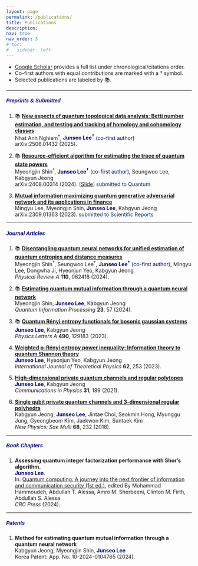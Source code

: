 ```yaml
---
layout: page
permalink: /publications/
title: Publications
description: 
nav: true
nav_order: 3
# toc:
#   sidebar: left
---
```

- [Google Scholar](https://scholar.google.co.kr/citations?user=mal5ZI8AAAAJ&hl=ko) provides a full list under chronological/citations order.
- Co-first authors with equal contributions are marked with a † symbol.
- Selected publications are labeled by :books:.

---
##### **<span style="color:#191970; font-family: Gill Sans, sans-serif;">Preprints & Submitted</span>**
1. :books: **[New aspects of quantum topological data analysis: Betti number estimation, and testing and tracking of homology and cohomology classes](https://arxiv.org/abs/2506.01432)<br>**
Nhat Anh Nghiem<sup>†</sup>, **<span style="color:navy">Junseo Lee<sup>†</sup></span>** <span style="color:navy">(co-first author)</span><br>
arXiv:2506.01432 (2025). <br>

1. :books: **[Resource-efficient algorithm for estimating the trace of quantum state powers](https://arxiv.org/abs/2408.00314)<br>**
Myeongjin Shin<sup>†</sup>, **<span style="color:navy">Junseo Lee<sup>†</sup></span>** <span style="color:navy">(co-first author)</span>, Seungwoo Lee, Kabgyun Jeong<br>
arXiv:2408.00314 (2024). [<a href="/assets/pdf/rank_harris.pdf" target="_blank">Slide</a>] <span style="color:#003153;">submitted to Quantum</span> <br>

1. **[Mutual information maximizing quantum generative adversarial network and its applications in finance](https://arxiv.org/abs/2309.01363)<br>**
Mingyu Lee, Myeongjin Shin, **<span style="color:navy">Junseo Lee</span>**, Kabgyun Jeong<br>
arXiv:2309.01363 (2023). <span style="color:#003153;">submitted to Scientific Reports</span> <br>

---
##### **<span style="color:navy; font-family: Gill Sans, sans-serif;">Journal Articles</span>**
1. :books: **[Disentangling quantum neural networks for unified estimation of quantum entropies and distance measures](https://doi.org/10.1103/PhysRevA.110.062418)<br>**
Myeongjin Shin<sup>†</sup>, Seungwoo Lee<sup>†</sup>, **<span style="color:navy">Junseo Lee<sup>†</sup></span>** <span style="color:navy">(co-first author)</span>, Mingyu Lee, Dongwha Ji, Hyeonjun Yeo, Kabgyun Jeong<br>
*Physical Review A* **110**, 062418 (2024).

1. :books: **[Estimating quantum mutual information through a quantum neural network](https://link.springer.com/article/10.1007/s11128-023-04253-1)<br>**
Myeongjin Shin, **<span style="color:navy">Junseo Lee</span>**, Kabgyun Jeong<br>
*Quantum Information Processing* **23**, 57 (2024).

1. :books: **[Quantum Rényi entropy functionals for bosonic gaussian systems](https://doi.org/10.1016/j.physleta.2023.129183)<br>**
**<span style="color:navy">Junseo Lee</span>**, Kabgyun Jeong<br>
*Physics Letters A* **490**, 129183 (2023).

1. **[Weighted p-Rényi entropy power inequality: Information theory to quantum Shannon theory](https://link.springer.com/article/10.1007/s10773-023-05512-8)<br>**
**<span style="color:navy">Junseo Lee</span>**, Hyeonjun Yeo, Kabgyun Jeong<br>
*International Journal of Theoretical Physics* **62**, 253  (2023).

1. **[High-dimensional private quantum channels and regular polytopes](https://vjs.ac.vn/index.php/cip/article/view/15762)<br>**
**<span style="color:navy">Junseo Lee</span>**, Kabgyun Jeong<br>
*Communications in Physics* **31**, 189 (2021).

1. **[Single qubit private quantum channels and 3-dimensional regular polyhedra](https://doi.org/10.3938/NPSM.68.232)<br>**
Kabgyun Jeong, **<span style="color:navy">Junseo Lee</span>**, Jintae Choi, Seokmin Hong, Myunggu Jung, Gyeongbeom Kim, Jaekwon Kim, Suntaek Kim<br>
*New Physics: Sae Mulli* **68**, 232 (2018).

---
##### **<span style="color:navy; font-family: Gill Sans, sans-serif;">Book Chapters</span>**
1. **Assessing quantum integer factorization performance with Shor’s algorithm.<br>**
**<span style="color:navy">Junseo Lee</span>**.<br>
In: [Quantum computing: A journey into the next frontier of information and communication security (1st ed.)](https://www.routledge.com/Quantum-Computing-A-Journey-into-the-Next-Frontier-of-Information-and-Communication-Security/Hammoudeh-Essa-Sherbeeni-Firth-Essa/p/book/9781032757056?srsltid=AfmBOoqNa09YBBHmjHjIlwlGIfv61lL3UNJdQM0H-QLQWWd9cH7tG4oe), edited By Mohammad Hammoudeh, Abdullah T. Alessa, Amro M. Sherbeeni, Clinton M. Firth, Abdullah S. Alessa<br>
*CRC Press* (2024).

---
##### **<span style="color:navy; font-family: Gill Sans, sans-serif;">Patents</span>**
1. **Method for estimating quantum mutual information through a quantum neural network<br>**
Kabgyun Jeong, Myeongjin Shin, **<span style="color:navy">Junseo Lee</span>**<br>
Korea Patent: App. No. 10-2024-0104765 (2024).
